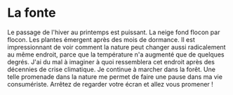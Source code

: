 # La fonte

Le passage de l'hiver au printemps est puissant. La neige fond flocon par flocon. Les plantes émergent après des mois de dormance. Il est impressionnant de voir comment la nature peut changer aussi radicalement au même endroit, parce que la température n'a augmenté que de quelques degrés. J'ai du mal à imaginer à quoi ressemblera cet endroit après des décennies de crise climatique. Je continue à marcher dans la forêt. Une telle promenade dans la nature me permet de faire une pause dans ma vie consumériste. Arrêtez de regarder votre écran et allez vous promener !
